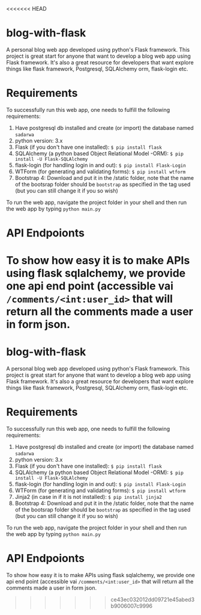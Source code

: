 <<<<<<< HEAD
# blog-with-flask
A personal blog web app developed using python's Flask framework. This project is great start for anyone that want to develop a blog web app using Flask framework. It's also a great resource for developers that want explore things like flask framework, Postgresql, SQLAlchemy orm, flask-login etc.
# Requirements
To successfully run this web app, one needs to fulfill the following requirements:
1. Have postgresql db installed and create (or import) the database named ```sadarwa```
2. python version: 3.x
3. Flask (if you don't have one installed): ```$ pip install flask```
4. SQLAlchemy (a python based Object Relational Model -ORM): ```$ pip install -U Flask-SQLAlchemy```
5. flask-login (for handling login in and out): ```$ pip install Flask-Login```
6. WTForm (for generating and validating forms): ```$ pip install wtform```
7. Bootstrap 4: Download and put it in the /static folder, note that the name of the bootsrap folder should be ```bootstrap``` as specified in the <head> tag used (but you can still change it if you so wish)

To run the web app, navigate the project folder in your shell and then run the web app by typing ```python main.py```

# API Endpoionts
To show how easy it is to make APIs using flask sqlalchemy, we provide one api end point (accessible vai ```/comments/<int:user_id>``` that will return all the comments made a user in form json.
=======
# blog-with-flask
A personal blog web app developed using python's Flask framework. This project is great start for anyone that want to develop a blog web app using Flask framework. It's also a great resource for developers that want explore things like flask framework, Postgresql, SQLAlchemy orm, flask-login etc.
# Requirements
To successfully run this web app, one needs to fulfill the following requirements:
1. Have postgresql db installed and create (or import) the database named ```sadarwa```
2. python version: 3.x
3. Flask (if you don't have one installed): ```$ pip install flask```
4. SQLAlchemy (a python based Object Relational Model -ORM): ```$ pip install -U Flask-SQLAlchemy```
5. flask-login (for handling login in and out): ```$ pip install Flask-Login```
6. WTForm (for generating and validating forms): ```$ pip install wtform```
7. Jinja2 (in case in if it is not installed): ```$ pip install jinja2```
8. Bootstrap 4: Download and put it in the /static folder, note that the name of the bootsrap folder should be ```bootstrap``` as specified in the <head> tag used (but you can still change it if you so wish)

To run the web app, navigate the project folder in your shell and then run the web app by typing ```python main.py```

# API Endpoionts
To show how easy it is to make APIs using flask sqlalchemy, we provide one api end point (accessible vai ```/comments/<int:user_id>``` that will return all the comments made a user in form json.
>>>>>>> ce43ec032012dd09721e45abed3b9006007c9996
